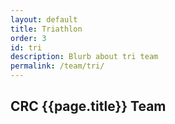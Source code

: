 ```yaml
---
layout: default
title: Triathlon
order: 3
id: tri
description: Blurb about tri team
permalink: /team/tri/
---
```


## CRC {{page.title}} Team

